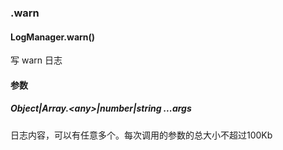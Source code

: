 ### .warn

#### LogManager.warn()

写 warn 日志

#### 参数

##### Object|Array.\<any\>|number|string ...args

日志内容，可以有任意多个。每次调用的参数的总大小不超过100Kb